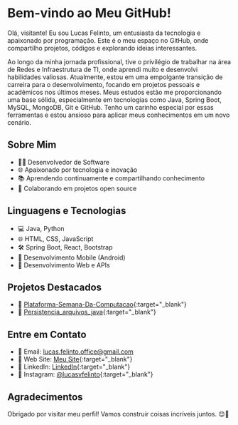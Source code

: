 # Bem-vindo ao Meu GitHub!

Olá, visitante! Eu sou Lucas Felinto, um entusiasta da tecnologia e apaixonado por programação. Este é o meu espaço no GitHub, onde compartilho projetos, códigos e explorando ideias interessantes.

Ao longo da minha jornada profissional, tive o privilégio de trabalhar na área de Redes e Infraestrutura de TI, onde aprendi muito e desenvolvi habilidades valiosas.
Atualmente, estou em uma empolgante transição de carreira para o desenvolvimento, focando em projetos pessoais e acadêmicos nos últimos meses.
Meus estudos estão me proporcionando uma base sólida, especialmente em tecnologias como Java, Spring Boot, MySQL, MongoDB, Git e GitHub. Tenho um carinho especial por essas ferramentas e estou ansioso para aplicar meus conhecimentos em um novo cenário.


## Sobre Mim

- 👨‍💻 Desenvolvedor de Software
- 🌐 Apaixonado por tecnologia e inovação
- 📚 Aprendendo continuamente e compartilhando conhecimento
- 🚀 Colaborando em projetos open source

## Linguagens e Tecnologias

- 💻 Java, Python 
- 🌐 HTML, CSS, JavaScript
- 🛠️ Spring Boot, React, Bootstrap
- 📱 Desenvolvimento Mobile (Android)
- 🚀 Desenvolvimento Web e APIs

## Projetos Destacados

- 🌟 [Plataforma-Semana-Da-Computacao](https://github.com/rafaelpdemelo/Plataforma-Semana-Da-Computacao/tree/master){:target="_blank"}
- 🌟 [Persistencia_arquivos_java](https://github.com/lucasvfelinto/Persistencia_arquivos_java){:target="_blank"}

## Entre em Contato

- 📧 Email: lucas.felinto.office@gmail.com
- 🔗 Web Site: [Meu Site](https://lucas-felinto-curriculo_2022.surge.sh/){:target="_blank"}
- 💼 LinkedIn: [LinkedIn](https://www.linkedin.com/in/lucasvfelinto){:target="_blank"}
- 📸 Instagram: [@lucasvfelinto](https://twitter.com/lucasvfelinto){:target="_blank"}

## Agradecimentos

Obrigado por visitar meu perfil! Vamos construir coisas incríveis juntos. 😊🚀


